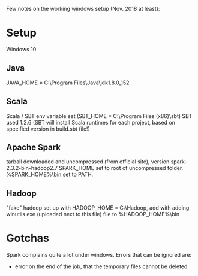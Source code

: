 Few notes on the working windows setup (Nov. 2018 at least):

# Setup

Windows 10

## Java

JAVA_HOME = C:\Program Files\Java\jdk1.8.0_152

## Scala

Scala / SBT env variable set (SBT_HOME = C:\Program Files (x86)\sbt\)
SBT used 1.2.6 (SBT will install Scala runtimes for each project, based on specified version in build.sbt file!)

## Apache Spark
tarball downloaded and uncompressed (from official site), version spark-2.3.2-bin-hadoop2.7
SPARK_HOME set to root of uncompressed folder. %SPARK_HOME%\bin set to PATH.

## Hadoop

"fake" hadoop set up with HADOOP_HOME = C:\Hadoop, add with adding winutils.exe (uploaded next to this file) file to %HADOOP_HOME%\bin

# Gotchas

Spark complains quite a lot under windows. Errors that can be ignored are:
- error on the end of the job, that the temporary files cannot be deleted

